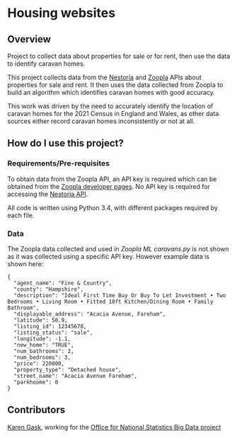 # Housing websites

## Overview

Project to collect data about properties for sale or for rent, then use the data to identify caravan homes.

This project collects data from the [Nestoria](http://www.nestoria.co.uk/) and [Zoopla](http://www.zoopla.co.uk/) APIs about properties for sale and rent. It then uses the data collected from Zoopla to build an algorithm which identifies caravan homes with good accuracy.

This work was driven by the need to accurately identify the location of caravan homes for the 2021 Census in England and Wales, as other data sources either record caravan homes inconsistently or not at all.

## How do I use this project?

### Requirements/Pre-requisites

To obtain data from the Zoopla API, an API key is required which can be obtained from the [Zoopla developer pages](http://developer.zoopla.com/). No API key is required for accessing the [Nestoria API](http://www.nestoria.co.uk/help/api).

All code is written using Python 3.4, with different packages required by each file.

### Data

The Zoopla data collected and used in *Zoopla ML caravans.py* is not shown as it was collected using a specific API key. However example data is shown here:

```
{
  "agent_name": "Fine & Country",
  "county": "Hampshire",
  "description": "Ideal First Time Buy Or Buy To Let Investment • Two Bedrooms • Living Room • Fitted 18ft Kitchen/Dining Room • Family Bathroom",
  "displayable_address": "Acacia Avenue, Fareham",
  "latitude": 50.9,
  "listing_id": 12345678,
  "listing_status": "sale",
  "longitude": -1.1,
  "new_home": "TRUE",
  "num_bathrooms": 2,
  "num_bedrooms": 3,
  "price": 220000,
  "property_type": "Detached house",
  "street_name": "Acacia Avenue Fareham",
  "parkhoome": 0
}
```

## Contributors

[Karen Gask](https://github.com/gaskyk), working for the [Office for National Statistics Big Data project](https://www.ons.gov.uk/aboutus/whatwedo/programmesandprojects/theonsbigdataproject)
